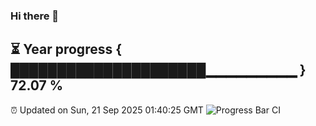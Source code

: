 ### Hi there 👋
⏳ Year progress { █████████████████████▁▁▁▁▁▁▁▁▁ } 72.07 %
---
⏰ Updated on Sun, 21 Sep 2025 01:40:25 GMT
![Progress Bar CI](https://github.com/liununu/liununu/workflows/Progress%20Bar%20CI/badge.svg)

